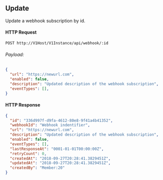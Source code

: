 ## Update

Update a webhook subscription by id.

#### HTTP Request

`POST http://V1Host/V1Instance/api/webhook/:id`

###### Payload:
```json
{
  "url": "https://newurl.com", 
  "enabled": false,
  "description": "Updated description of the webhook subscription",
  "eventTypes": [],
}
```

#### HTTP Response

```json
{
  "id": "336d997f-d9fa-4612-80e8-9f41a4b41352",
  "webhookId": "Webhook indentifier",
  "url": "https://newurl.com",
  "description": "Updated description of the webhook subscription",
  "enabled": false,
  "eventTypes": [],
  "lastResponseAt": "0001-01-01T00:00:00Z",
  "retryCount": 0,
  "createdAt": "2018-09-27T20:28:41.3829451Z",
  "updatedAt": "2018-09-27T20:28:41.3829451Z",
  "createdBy": "Member:20"
}
```